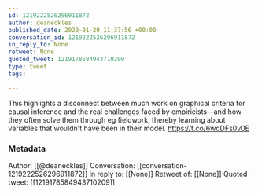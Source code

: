 ```yaml
---
id: 1219222526296911872
author: deaneckles
published_date: 2020-01-20 11:37:56 +00:00
conversation_id: 1219222526296911872
in_reply_to: None
retweet: None
quoted_tweet: 1219178584943710209
type: tweet
tags:

---
```


This highlights a disconnect between much work on graphical criteria for causal inference and the real challenges faced by empiricists—and how they often solve them through eg fieldwork, thereby learning about variables that wouldn't have been in their model. https://t.co/6wdDFs0v0E

### Metadata

Author: [[@deaneckles]]
Conversation: [[conversation-1219222526296911872]]
In reply to: [[None]]
Retweet of: [[None]]
Quoted tweet: [[1219178584943710209]]

